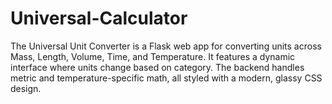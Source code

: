 # Universal-Calculator
The Universal Unit Converter is a Flask web app for converting units across Mass, Length, Volume, Time, and Temperature. It features a dynamic interface where units change based on category. The backend handles metric and temperature-specific math, all styled with a modern, glassy CSS design.
